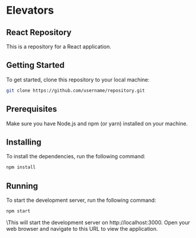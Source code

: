 # Elevators
## React Repository
This is a repository for a React application.

## Getting Started
To get started, clone this repository to your local machine:

```bash
git clone https://github.com/username/repository.git
```
## Prerequisites
Make sure you have Node.js and npm (or yarn) installed on your machine.


## Installing
To install the dependencies, run the following command:
```bash
npm install
```
## Running
To start the development server, run the following command:

```bash
npm start
```


\This will start the development server on http://localhost:3000. Open your web browser and navigate to this URL to view the application.
